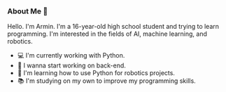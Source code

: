 ### About Me 👋

<!--
**ImArToAr/ImArToAr** is a ✨ _special_ ✨ repository because its `README.md` (this file) appears on your GitHub profile.

Here are some ideas to get you started:

- 🔭 I’m currently working on ...
- 🌱 I’m currently learning ...
- 👯 I’m looking to collaborate on ...
- 🤔 I’m looking for help with ...
- 💬 Ask me about ...
- 📫 How to reach me: ...
- 😄 Pronouns: ...
- ⚡ Fun fact: ...
-->
Hello. I'm Armin. I'm a 16-year-old high school student and trying to learn programming. I'm interested in the fields of AI, machine learning, and robotics.
- 💻 I'm currently working with Python.
- 🌱 I wanna start working on back-end.
- 🤖 I'm learning how to use Python for robotics projects.
- 📚 I'm studying on my own to improve my programming skills.
